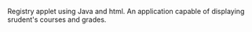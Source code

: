 Registry applet using Java and html.
An application capable of displaying srudent's courses and grades.
